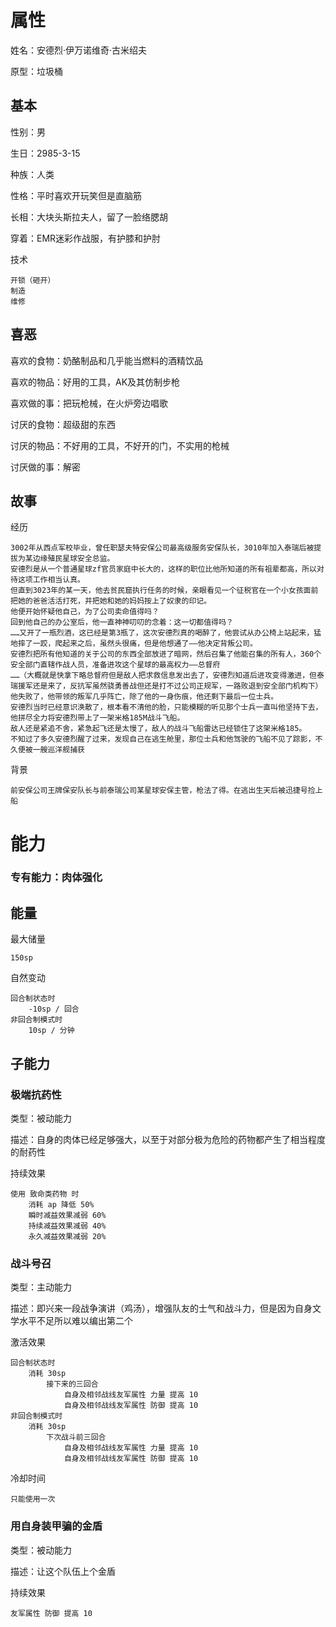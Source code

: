 # 属性

姓名：安德烈·伊万诺维奇·古米绍夫

原型：垃圾桶

## 基本

性别：男

生日：2985-3-15

种族：人类

性格：平时喜欢开玩笑但是直脑筋

长相：大块头斯拉夫人，留了一脸络腮胡

穿着：EMR迷彩作战服，有护膝和护肘

技术

```
开锁（砸开）
制造
维修
```

## 喜恶

喜欢的食物：奶酪制品和几乎能当燃料的酒精饮品

喜欢的物品：好用的工具，AK及其仿制步枪

喜欢做的事：把玩枪械，在火炉旁边唱歌

讨厌的食物：超级甜的东西

讨厌的物品：不好用的工具，不好开的门，不实用的枪械

讨厌做的事：解密

## 故事

经历

```
3002年从西点军校毕业，曾任职瑟夫特安保公司最高级服务安保队长，3010年加入泰瑞后被提拔为某边缘殖民星球安全总监。
安德烈是从一个普通星球zf官员家庭中长大的，这样的职位比他所知道的所有祖辈都高，所以对待这项工作相当认真。
但直到3023年的某一天，他去贫民窟执行任务的时候，亲眼看见一个征税官在一个小女孩面前把她的爸爸活活打死，并把她和她的妈妈按上了奴隶的印记。
他便开始怀疑他自己，为了公司卖命值得吗？
回到他自己的办公室后，他一直神神叨叨的念着：这一切都值得吗？
……又开了一瓶烈酒，这已经是第3瓶了，这次安德烈真的喝醉了，他尝试从办公椅上站起来，猛地摔了一跤，爬起来之后，虽然头很痛，但是他想通了——他决定背叛公司。
安德烈把所有他知道的关于公司的东西全部放进了暗网，然后召集了他能召集的所有人，360个安全部门直辖作战人员，准备进攻这个星球的最高权力——总督府
……（大概就是快拿下略总督府但是敌人把求救信息发出去了，安德烈知道后进攻变得激进，但泰瑞援军还是来了，反抗军虽然骁勇善战但还是打不过公司正规军，一路败退到安全部门机构下）
他失败了，他带领的叛军几乎阵亡，除了他的一身伤痕，他还剩下最后一位士兵。
安德烈当时已经意识涣散了，根本看不清他的脸，只能模糊的听见那个士兵一直叫他坚持下去，他拼尽全力将安德烈带上了一架米格185M战斗飞船。
敌人还是紧追不舍，紧急起飞还是太慢了，敌人的战斗飞船雷达已经锁住了这架米格185。
不知过了多久安德烈醒了过来，发现自己在逃生舱里，那位士兵和他驾驶的飞船不见了踪影，不久便被一艘巡洋舰捕获
```

背景

```
前安保公司王牌保安队长与前泰瑞公司某星球安保主管，枪法了得。在逃出生天后被迅捷号捡上船
```

# 能力

### 专有能力：肉体强化

## 能量

最大储量

```
150sp
```

自然变动

```
回合制状态时
	-10sp / 回合
非回合制模式时
	10sp / 分钟
```

## 子能力

### 极端抗药性

类型：被动能力

描述：自身的肉体已经足够强大，以至于对部分极为危险的药物都产生了相当程度的耐药性

持续效果

```
使用 致命类药物 时
	消耗 ap 降低 50%
	瞬时减益效果减弱 60%
	持续减益效果减弱 40%
	永久减益效果减弱 20%
```
### 战斗号召

类型：主动能力

描述：即兴来一段战争演讲（鸡汤），增强队友的士气和战斗力，但是因为自身文学水平不足所以难以编出第二个

激活效果

```
回合制状态时
	消耗 30sp
        接下来的三回合
			自身及相邻战线友军属性 力量 提高 10
			自身及相邻战线友军属性 防御 提高 10
非回合制模式时
	消耗 30sp
        下次战斗前三回合
			自身及相邻战线友军属性 力量 提高 10
			自身及相邻战线友军属性 防御 提高 10
```

冷却时间

```
只能使用一次
```

### 用自身装甲骗的金盾

类型：被动能力

描述：让这个队伍上个金盾

持续效果

```
友军属性 防御 提高 10
```